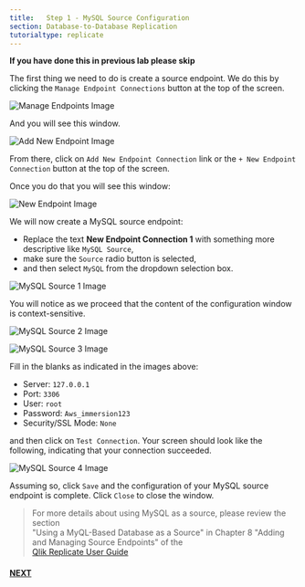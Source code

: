 ```yaml
---
title:   Step 1 - MySQL Source Configuration
section: Database-to-Database Replication
tutorialtype: replicate
---
```


**If you have done this in previous lab please skip**

The first thing we need to do is create a source endpoint. We do this by clicking the `Manage Endpoint Connections` button at the top of the screen.

![Manage Endpoints Image](/images/manage-endpoints.png)

And you will see this window.

![Add New Endpoint Image](/images/add-new-endpoint.png)

From there, click on `Add New Endpoint Connection` link or the `+ New Endpoint Connection` button 
at the top of the screen.


Once you do that you will see this window:

![New Endpoint Image](/images/new-endpoint.png)

We will now create a MySQL source endpoint:

* Replace the text **New Endpoint Connection 1** with something more descriptive 
like  `MySQL Source`, 
* make sure the `Source` radio button is selected, 
* and then select `MySQL` from the dropdown selection box.

![MySQL Source 1 Image](/images/mysql-src-1.png)

You will notice as we proceed that the content of the configuration window is context-sensitive.

![MySQL Source 2 Image](/images/mysql-src-2.png)

![MySQL Source 3 Image](/images/mysql-src-3.png)

Fill in the blanks as indicated in the images above:
* Server: `127.0.0.1`
* Port: `3306`
* User: `root`
* Password: `Aws_immersion123`
* Security/SSL Mode: `None`

and then click on `Test Connection`. Your screen should look like the following, indicating that
your connection succeeded.

![MySQL Source 4 Image](/images/mysql-src-4.png)


Assuming so, click `Save` and the configuration of your MySQL source endpoint is complete.
Click `Close` to close the window.


> For more details about using MySQL as a source, please review the section  
> "Using a MyQL-Based Database as a Source" in Chapter 8 "Adding and Managing Source Endpoints" of the  
> [Qlik Replicate User Guide](/files/Qlik_Replicate_User_Guide.pdf)

#### [NEXT](../db-postgres-target) 

